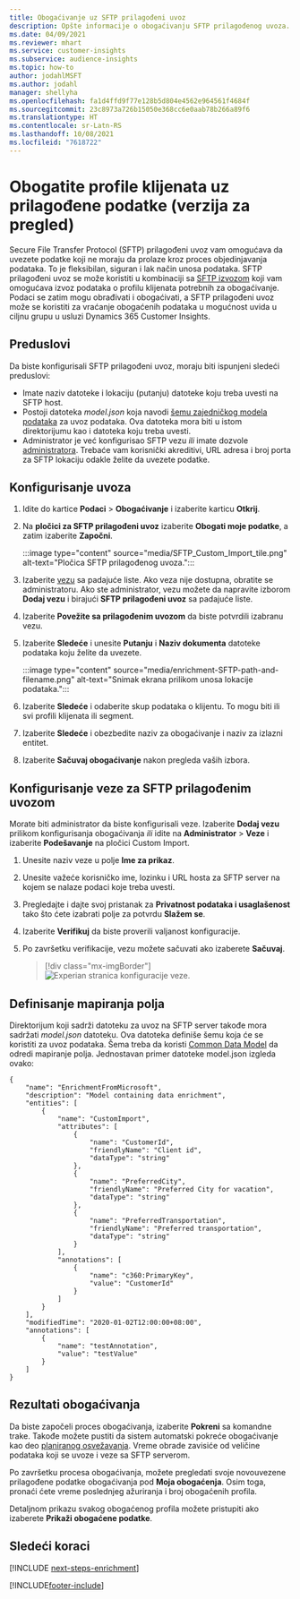 ```yaml
---
title: Obogaćivanje uz SFTP prilagođeni uvoz
description: Opšte informacije o obogaćivanju SFTP prilagođenog uvoza.
ms.date: 04/09/2021
ms.reviewer: mhart
ms.service: customer-insights
ms.subservice: audience-insights
ms.topic: how-to
author: jodahlMSFT
ms.author: jodahl
manager: shellyha
ms.openlocfilehash: fa1d4ffd9f77e128b5d804e4562e964561f4684f
ms.sourcegitcommit: 23c8973a726b15050e368cc6e0aab78b266a89f6
ms.translationtype: HT
ms.contentlocale: sr-Latn-RS
ms.lasthandoff: 10/08/2021
ms.locfileid: "7618722"
---
```

# <a name="enrich-customer-profiles-with-custom-data-preview"></a>Obogatite profile klijenata uz prilagođene podatke (verzija za pregled)

Secure File Transfer Protocol (SFTP) prilagođeni uvoz vam omogućava da uvezete podatke koji ne moraju da prolaze kroz proces objedinjavanja podataka. To je fleksibilan, siguran i lak način unosa podataka. SFTP prilagođeni uvoz se može koristiti u kombinaciji sa [SFTP izvozom](export-sftp.md) koji vam omogućava izvoz podataka o profilu klijenata potrebnih za obogaćivanje. Podaci se zatim mogu obrađivati i obogaćivati, a SFTP prilagođeni uvoz može se koristiti za vraćanje obogaćenih podataka u mogućnost uvida u ciljnu grupu u usluzi Dynamics 365 Customer Insights.

## <a name="prerequisites"></a>Preduslovi

Da biste konfigurisali SFTP prilagođeni uvoz, moraju biti ispunjeni sledeći preduslovi:

- Imate naziv datoteke i lokaciju (putanju) datoteke koju treba uvesti na SFTP host.
- Postoji datoteka *model.json* koja navodi [šemu zajedničkog modela podataka](/common-data-model/) za uvoz podataka. Ova datoteka mora biti u istom direktorijumu kao i datoteka koju treba uvesti.
- Administrator je već konfigurisao SFTP vezu *ili* imate dozvole [administratora](permissions.md#administrator). Trebaće vam korisnički akreditivi, URL adresa i broj porta za SFTP lokaciju odakle želite da uvezete podatke.


## <a name="configure-the-import"></a>Konfigurisanje uvoza

1. Idite do kartice **Podaci** > **Obogaćivanje** i izaberite karticu **Otkrij**.

1. Na **pločici za SFTP prilagođeni uvoz** izaberite **Obogati moje podatke**, a zatim izaberite **Započni**.

   :::image type="content" source="media/SFTP_Custom_Import_tile.png" alt-text="Pločica SFTP prilagođenog uvoza.":::

1. Izaberite [vezu](connections.md) sa padajuće liste. Ako veza nije dostupna, obratite se administratoru. Ako ste administrator, vezu možete da napravite izborom **Dodaj vezu** i birajući **SFTP prilagođeni uvoz** sa padajuće liste.

1. Izaberite **Povežite sa prilagođenim uvozom** da biste potvrdili izabranu vezu.

1.  Izaberite **Sledeće** i unesite **Putanju** i **Naziv dokumenta** datoteke podataka koju želite da uvezete.

    :::image type="content" source="media/enrichment-SFTP-path-and-filename.png" alt-text="Snimak ekrana prilikom unosa lokacije podataka.":::

1. Izaberite **Sledeće** i odaberite skup podataka o klijentu. To mogu biti ili svi profili klijenata ili segment.

1. Izaberite **Sledeće** i obezbedite naziv za obogaćivanje i naziv za izlazni entitet. 

1. Izaberite **Sačuvaj obogaćivanje** nakon pregleda vaših izbora.

## <a name="configure-the-connection-for-sftp-custom-import"></a>Konfigurisanje veze za SFTP prilagođenim uvozom 

Morate biti administrator da biste konfigurisali veze. Izaberite **Dodaj vezu** prilikom konfigurisanja obogaćivanja *ili* idite na **Administrator** > **Veze** i izaberite **Podešavanje** na pločici Custom Import.

1. Unesite naziv veze u polje **Ime za prikaz**.

1. Unesite važeće korisničko ime, lozinku i URL hosta za SFTP server na kojem se nalaze podaci koje treba uvesti.

1. Pregledajte i dajte svoj pristanak za **Privatnost podataka i usaglašenost** tako što ćete izabrati polje za potvrdu **Slažem se**.

1. Izaberite **Verifikuj** da biste proverili valjanost konfiguracije.

1. Po završetku verifikacije, vezu možete sačuvati ako izaberete **Sačuvaj**.

   > [!div class="mx-imgBorder"]
   > ![Experian stranica konfiguracije veze.](media/enrichment-SFTP-connection.png "Experian stranica konfiguracije veze")


## <a name="defining-field-mappings"></a>Definisanje mapiranja polja 

Direktorijum koji sadrži datoteku za uvoz na SFTP server takođe mora sadržati *model.json* datoteku. Ova datoteka definiše šemu koja će se koristiti za uvoz podataka. Šema treba da koristi [Common Data Model](/common-data-model/) da odredi mapiranje polja. Jednostavan primer datoteke model.json izgleda ovako:

```
{
    "name": "EnrichmentFromMicrosoft",
    "description": "Model containing data enrichment",
    "entities": [
        {
            "name": "CustomImport",
            "attributes": [
                {
                    "name": "CustomerId",
                    "friendlyName": "Client id",
                    "dataType": "string"
                },
                {
                    "name": "PreferredCity",
                    "friendlyName": "Preferred City for vacation",
                    "dataType": "string"
                },
                {
                    "name": "PreferredTransportation",
                    "friendlyName": "Preferred transportation",
                    "dataType": "string"
                }
            ],
            "annotations": [
                {
                    "name": "c360:PrimaryKey",
                    "value": "CustomerId"
                }
            ]
        }
    ],
    "modifiedTime": "2020-01-02T12:00:00+08:00",
    "annotations": [
        {
            "name": "testAnnotation",
            "value": "testValue"
        }
    ]
}
```

## <a name="enrichment-results"></a>Rezultati obogaćivanja

Da biste započeli proces obogaćivanja, izaberite **Pokreni** sa komandne trake. Takođe možete pustiti da sistem automatski pokreće obogaćivanje kao deo [planiranog osvežavanja](system.md#schedule-tab). Vreme obrade zavisiće od veličine podataka koji se uvoze i veze sa SFTP serverom.

Po završetku procesa obogaćivanja, možete pregledati svoje novouvezene prilagođene podatke obogaćivanja pod **Moja obogaćenja**. Osim toga, pronaći ćete vreme poslednjeg ažuriranja i broj obogaćenih profila.

Detaljnom prikazu svakog obogaćenog profila možete pristupiti ako izaberete **Prikaži obogaćene podatke**.

## <a name="next-steps"></a>Sledeći koraci

[!INCLUDE [next-steps-enrichment](../includes/next-steps-enrichment.md)]

[!INCLUDE[footer-include](../includes/footer-banner.md)]
